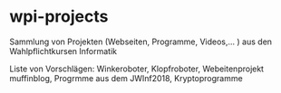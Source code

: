 # wpi-projects
Sammlung von Projekten (Webseiten, Programme, Videos,... ) aus den Wahlpflichtkursen Informatik

Liste von Vorschlägen:
Winkeroboter, Klopfroboter, Webeitenprojekt muffinblog, Progrmme aus dem JWInf2018, Kryptoprogramme
